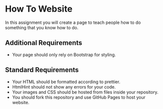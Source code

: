 # How To Website

In this assignment you will create a page to teach people how to do something that you know how to do.

## Additional Requirements

- Your page should only rely on Bootstrap for styling.

## **Standard Requirements**

- Your HTML should be formatted according to prettier.
- HtmlHint should not show any errors for your code.
- Your images and CSS should be hosted from files inside your repository.
- You should fork this repository and use GitHub Pages to host your website.
